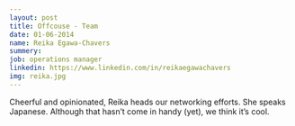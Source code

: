 ```yaml
---
layout: post
title: Offcouse - Team
date: 01-06-2014
name: Reika Egawa-Chavers
summery:
job: operations manager
linkedin: https://www.linkedin.com/in/reikaegawachavers
img: reika.jpg
---
```

Cheerful and opinionated, Reika heads our networking efforts. She speaks Japanese. Although that hasn’t come in handy (yet), we think it’s cool. 
